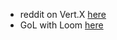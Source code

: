 
* reddit on Vert.X [here](https://www.reddit.com/r/java/comments/vbn4fz/loom_support_coming_for_vertx_or_similar_framework/)
* GoL with Loom [here](https://www.reddit.com/r/java/comments/v7v3v5/conways_game_of_life_implemented_with/)
